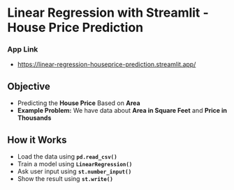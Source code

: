 # Linear Regression with Streamlit - House Price Prediction
### App Link
* https://linear-regression-houseprice-prediction.streamlit.app/
## Objective
* Predicting the **House Price** Based on **Area**
* **Example Problem:** We have data about **Area in Square Feet** and **Price in Thousands**
## How it Works
* Load the data using **`pd.read_csv()`**
* Train a model using **`LinearRegression()`**
* Ask user input using **`st.number_input()`**
* Show the result using **`st.write()`**
